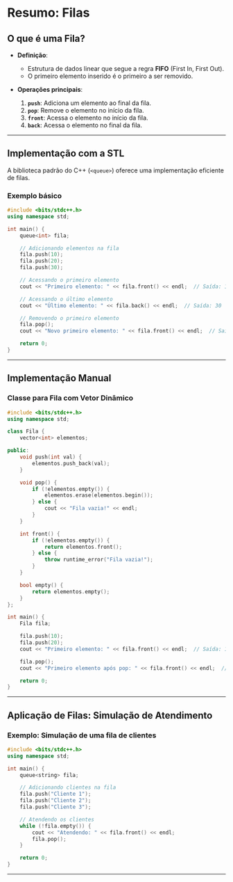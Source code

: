 # Resumo: Filas

## O que é uma Fila?
- **Definição**:
  - Estrutura de dados linear que segue a regra **FIFO** (First In, First Out).
  - O primeiro elemento inserido é o primeiro a ser removido.

- **Operações principais**:
  1. **`push`**: Adiciona um elemento ao final da fila.
  2. **`pop`**: Remove o elemento no início da fila.
  3. **`front`**: Acessa o elemento no início da fila.
  4. **`back`**: Acessa o elemento no final da fila.

---

## Implementação com a STL
A biblioteca padrão do C++ (`<queue>`) oferece uma implementação eficiente de filas.

### Exemplo básico
```cpp
#include <bits/stdc++.h>
using namespace std;

int main() {
    queue<int> fila;

    // Adicionando elementos na fila
    fila.push(10);
    fila.push(20);
    fila.push(30);

    // Acessando o primeiro elemento
    cout << "Primeiro elemento: " << fila.front() << endl;  // Saída: 10

    // Acessando o último elemento
    cout << "Último elemento: " << fila.back() << endl;  // Saída: 30

    // Removendo o primeiro elemento
    fila.pop();
    cout << "Novo primeiro elemento: " << fila.front() << endl;  // Saída: 20

    return 0;
}
```

---

## Implementação Manual
### Classe para Fila com Vetor Dinâmico
```cpp
#include <bits/stdc++.h>
using namespace std;

class Fila {
    vector<int> elementos;

public:
    void push(int val) {
        elementos.push_back(val);
    }

    void pop() {
        if (!elementos.empty()) {
            elementos.erase(elementos.begin());
        } else {
            cout << "Fila vazia!" << endl;
        }
    }

    int front() {
        if (!elementos.empty()) {
            return elementos.front();
        } else {
            throw runtime_error("Fila vazia!");
        }
    }

    bool empty() {
        return elementos.empty();
    }
};

int main() {
    Fila fila;

    fila.push(10);
    fila.push(20);
    cout << "Primeiro elemento: " << fila.front() << endl;  // Saída: 10

    fila.pop();
    cout << "Primeiro elemento após pop: " << fila.front() << endl;  // Saída: 20

    return 0;
}
```

---

## Aplicação de Filas: Simulação de Atendimento
### Exemplo: Simulação de uma fila de clientes
```cpp
#include <bits/stdc++.h>
using namespace std;

int main() {
    queue<string> fila;

    // Adicionando clientes na fila
    fila.push("Cliente 1");
    fila.push("Cliente 2");
    fila.push("Cliente 3");

    // Atendendo os clientes
    while (!fila.empty()) {
        cout << "Atendendo: " << fila.front() << endl;
        fila.pop();
    }

    return 0;
}
```

---